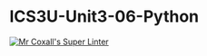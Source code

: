 # ICS3U-Unit3-06-Python

[![Mr Coxall's Super Linter](https://github.com/Evgeny-Vovk/ICS3U-Unit3-06-Python/workflows/Mr%20Coxall's%20Super%20Linter/badge.svg)](https://github.com/Evgeny-Vovk/ICS3U-Unit3-06-Python/actions)
